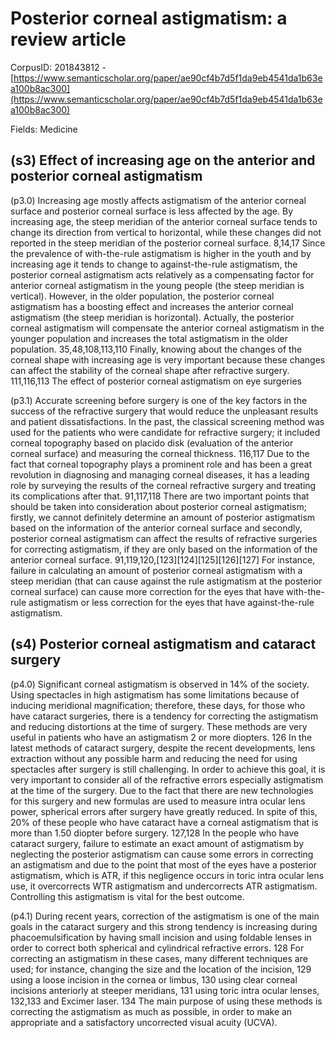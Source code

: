 # Posterior corneal astigmatism: a review article

CorpusID: 201843812 - [https://www.semanticscholar.org/paper/ae90cf4b7d5f1da9eb4541da1b63ea100b8ac300](https://www.semanticscholar.org/paper/ae90cf4b7d5f1da9eb4541da1b63ea100b8ac300)

Fields: Medicine

## (s3) Effect of increasing age on the anterior and posterior corneal astigmatism
(p3.0) Increasing age mostly affects astigmatism of the anterior corneal surface and posterior corneal surface is less affected by the age. By increasing age, the steep meridian of the anterior corneal surface tends to change its direction from vertical to horizontal, while these changes did not reported in the steep meridian of the posterior corneal surface. 8,14,17 Since the prevalence of with-the-rule astigmatism is higher in the youth and by increasing age it tends to change to against-the-rule astigmatism, the posterior corneal astigmatism acts relatively as a compensating factor for anterior corneal astigmatism in the young people (the steep meridian is vertical). However, in the older population, the posterior corneal astigmatism has a boosting effect and increases the anterior corneal astigmatism (the steep meridian is horizontal). Actually, the posterior corneal astigmatism will compensate the anterior corneal astigmatism in the younger population and increases the total astigmatism in the older population. 35,48,108,113,110 Finally, knowing about the changes of the corneal shape with increasing age is very important because these changes can affect the stability of the corneal shape after refractive surgery. 111,116,113 The effect of posterior corneal astigmatism on eye surgeries

(p3.1) Accurate screening before surgery is one of the key factors in the success of the refractive surgery that would reduce the unpleasant results and patient dissatisfactions.  In the past, the classical screening method was used for the patients who were candidate for refractive surgery; it included corneal topography based on placido disk (evaluation of the anterior corneal surface) and measuring the corneal thickness. 116,117 Due to the fact that corneal topography plays a prominent role and has been a great revolution in diagnosing and managing corneal diseases, it has a leading role by surveying the results of the corneal refractive surgery and treating its complications after that. 91,117,118 There are two important points that should be taken into consideration about posterior corneal astigmatism; firstly, we cannot definitely determine an amount of posterior astigmatism based on the information of the anterior corneal surface and secondly, posterior corneal astigmatism can affect the results of refractive surgeries for correcting astigmatism, if they are only based on the information of the anterior corneal surface. 91,119,120,[123][124][125][126][127] For instance, failure in calculating an amount of posterior corneal astigmatism with a steep meridian (that can cause against the rule astigmatism at the posterior corneal surface) can cause more correction for the eyes that have with-the-rule astigmatism or less correction for the eyes that have against-the-rule astigmatism.
## (s4) Posterior corneal astigmatism and cataract surgery
(p4.0) Significant corneal astigmatism is observed in 14% of the society. Using spectacles in high astigmatism has some limitations because of inducing meridional magnification; therefore, these days, for those who have cataract surgeries, there is a tendency for correcting the astigmatism and reducing distortions at the time of surgery. These methods are very useful in patients who have an astigmatism 2 or more diopters. 126 In the latest methods of cataract surgery, despite the recent developments, lens extraction without any possible harm and reducing the need for using spectacles after surgery is still challenging. In order to achieve this goal, it is very important to consider all of the refractive errors especially astigmatism at the time of the surgery. Due to the fact that there are new technologies for this surgery and new formulas are used to measure intra ocular lens power, spherical errors after surgery have greatly reduced. In spite of this, 20% of these people who have cataract have a corneal astigmatism that is more than 1.50 diopter before surgery. 127,128 In the people who have cataract surgery, failure to estimate an exact amount of astigmatism by neglecting the posterior astigmatism can cause some errors in correcting an astigmatism and due to the point that most of the eyes have a posterior astigmatism, which is ATR, if this negligence occurs in toric intra ocular lens use, it overcorrects WTR astigmatism and undercorrects ATR astigmatism. Controlling this astigmatism is vital for the best outcome.

(p4.1) During recent years, correction of the astigmatism is one of the main goals in the cataract surgery and this strong tendency is increasing during phacoemulsification by having small incision and using foldable lenses in order to correct both spherical and cylindrical refractive errors. 128 For correcting an astigmatism in these cases, many different techniques are used; for instance, changing the size and the location of the incision, 129 using a loose incision in the cornea or limbus, 130 using clear corneal incisions anteriorly at steeper meridians, 131 using toric intra ocular lenses, 132,133 and Excimer laser. 134 The main purpose of using these methods is correcting the astigmatism as much as possible, in order to make an appropriate and a satisfactory uncorrected visual acuity (UCVA).
